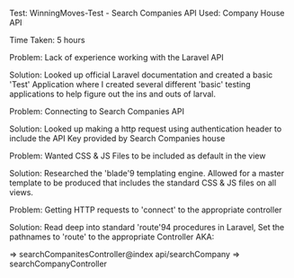 Test: WinningMoves-Test - Search Companies
API Used: Company House API

Time Taken: 5 hours

Problem: Lack of experience working with the Laravel API

Solution: Looked up official Laravel documentation and created a basic 'Test' Application where I created several different 'basic\' testing applications to help figure out the ins and outs of larval.

Problem: Connecting to Search Companies API

Solution: Looked up making a http request using authentication header to include the API Key provided by Search Companies house

Problem: Wanted CSS & JS Files to be included as default in the view

Solution: Researched the 'blade'9 templating engine. Allowed for a master template to be produced that includes the standard CSS & JS files on all views.

Problem: Getting HTTP requests to 'connect' to the appropriate controller

Solution: Read deep into standard 'route'94 procedures in Laravel, Set the pathnames to 'route' to the appropriate Controller AKA:

=> searchCompanitesController@index
api/searchCompany => searchCompanyController